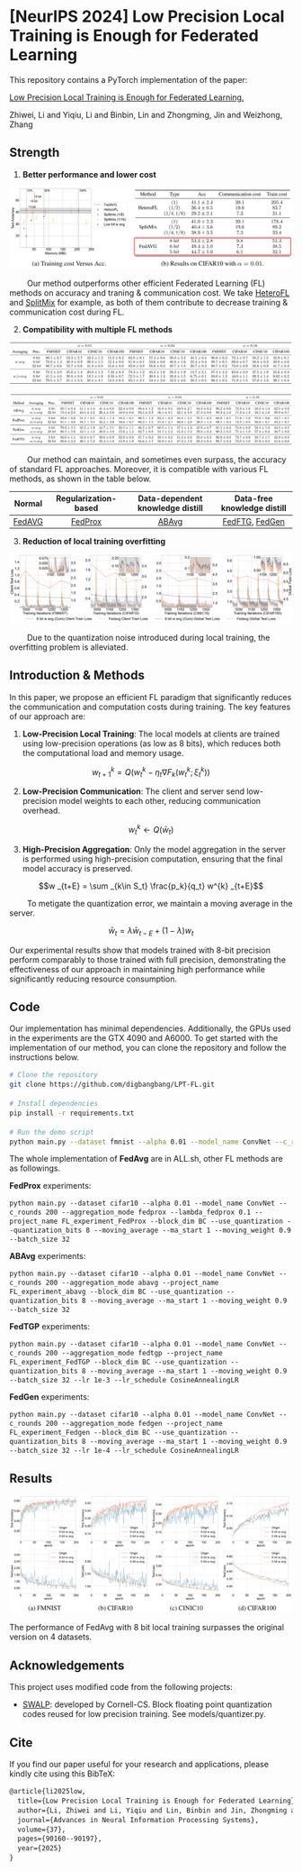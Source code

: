 # [NeurIPS 2024] Low Precision Local Training is Enough for Federated Learning

This repository contains a PyTorch implementation of the paper:

[Low Precision Local Training is Enough for Federated Learning.](https://openreview.net/pdf?id=vvpewjtnvm)

Zhiwei, Li and Yiqiu, Li and Binbin, Lin and Zhongming, Jin and Weizhong, Zhang

## Strength
1. **Better performance and lower cost**

![acc vs cost](assets/lowp.png)

$~~~~~~~$ Our method outperforms other efficient Federated Learning (FL) methods on accuracy and traning & communication cost. We take [HeteroFL](https://github.com/diaoenmao/HeteroFL-Computation-and-Communication-Efficient-Federated-Learning-for-Heterogeneous-Clients) and [SplitMix](https://github.com/illidanlab/SplitMix) for example, as both of them contribute to decrease training & communication cost during FL.

2. **Compatibility with multiple FL methods**

![fedavg](assets/fedavg.png)

![otherfl](assets/otherfl.png)

$~~~~~~~$ Our method can maintain, and sometimes even surpass, the accuracy of standard FL approaches. Moreover, it is compatible with various FL methods, as shown in the table below.

|Normal|Regularization-based|Data-dependent knowledge distill|Data-free knowledge distill|
|:-:|:-:|:-:|:-:|
|[FedAVG](https://arxiv.org/pdf/1602.05629)|[FedProx](https://arxiv.org/pdf/1812.06127)|[ABAvg](https://ieeexplore.ieee.org/document/9521631)|[FedFTG](https://arxiv.org/pdf/2203.09249), [FedGen](https://arxiv.org/pdf/2105.10056)|

3. **Reduction of local training overfitting**

![overfitting](assets/leov.png)

$~~~~~~~$ Due to the quantization noise introduced during local training, the overfitting problem is alleviated.

## Introduction & Methods
In this paper, we propose an efficient FL paradigm that significantly reduces the communication and computation costs during training. The key features of our approach are:

1. **Low-Precision Local Training**: The local models at clients are trained using low-precision operations (as low as 8 bits), which reduces both the computational load and memory usage.

$$w^{k} _{t+1} = Q (w^{k} _{t} - \eta _t \nabla F_k(w^{k} _{t}; \xi^k _t))$$

2. **Low-Precision Communication**: The client and server send low-precision model weights to each other, reducing communication overhead.

$$w^{k} _{t} \leftarrow Q (\bar{w}_t)$$

3. **High-Precision Aggregation**: Only the model aggregation in the server is performed using high-precision computation, ensuring that the final model accuracy is preserved.

$$w _{t+E} = \sum _{k\in S_t} \frac{p_k}{q_t} w^{k} _{t+E}$$

$~~~~~~~$ To metigate the quantization error, we maintain a moving average in the server.

$$\bar{w} _{t} = \lambda \bar{w} _{t-E}+(1-\lambda)w_t$$

Our experimental results show that models trained with 8-bit precision perform comparably to those trained with full precision, demonstrating the effectiveness of our approach in maintaining high performance while significantly reducing resource consumption.

## Code

Our implementation has minimal dependencies. Additionally, the GPUs used in the experiments are the GTX 4090 and A6000. To get started with the implementation of our method, you can clone the repository and follow the instructions below.

```bash
# Clone the repository
git clone https://github.com/digbangbang/LPT-FL.git

# Install dependencies
pip install -r requirements.txt

# Run the demo script
python main.py --dataset fmnist --alpha 0.01 --model_name ConvNet --c_rounds 200 --project_name FL_experiment --block_dim BC --use_quantization --quantization_bits 8 --moving_average --ma_start 1 --moving_weight 0.9 --batch_size 32
```

The whole implementation of **FedAvg** are in ALL.sh, other FL methods are as followings.

**FedProx** experiments:
```
python main.py --dataset cifar10 --alpha 0.01 --model_name ConvNet --c_rounds 200 --aggregation_mode fedprox --lambda_fedprox 0.1 --project_name FL_experiment_FedProx --block_dim BC --use_quantization --quantization_bits 8 --moving_average --ma_start 1 --moving_weight 0.9 --batch_size 32
```

**ABAvg** experiments:
```
python main.py --dataset cifar10 --alpha 0.01 --model_name ConvNet --c_rounds 200 --aggregation_mode abavg --project_name FL_experiment_abavg --block_dim BC --use_quantization --quantization_bits 8 --moving_average --ma_start 1 --moving_weight 0.9 --batch_size 32
```

**FedTGP** experiments:
```
python main.py --dataset cifar10 --alpha 0.01 --model_name ConvNet --c_rounds 200 --aggregation_mode fedtgp --project_name FL_experiment_FedTGP --block_dim BC --use_quantization --quantization_bits 8 --moving_average --ma_start 1 --moving_weight 0.9 --batch_size 32 --lr 1e-3 --lr_schedule CosineAnnealingLR
```

**FedGen** experiments:
```
python main.py --dataset cifar10 --alpha 0.01 --model_name ConvNet --c_rounds 200 --aggregation_mode fedgen --project_name FL_experiment_Fedgen --block_dim BC --use_quantization --quantization_bits 8 --moving_average --ma_start 1 --moving_weight 0.9 --batch_size 32 --lr 1e-4 --lr_schedule CosineAnnealingLR
```

## Results

![results](assets/fedavgout.png)

The performance of FedAvg with 8 bit local training surpasses the original version on 4 datasets.

## Acknowledgements
This project uses modified code from the following projects:

- [SWALP](https://github.com/stevenygd/SWALP): developed by Cornell-CS. Block floating point quantization codes reused for low precision training. See models/quantizer.py.

## Cite

If you find our paper useful for your research and applications, please kindly cite using this BibTeX:

```latex
@article{li2025low,
  title={Low Precision Local Training is Enough for Federated Learning},
  author={Li, Zhiwei and Li, Yiqiu and Lin, Binbin and Jin, Zhongming and Zhang, Weizhong},
  journal={Advances in Neural Information Processing Systems},
  volume={37},
  pages={90160--90197},
  year={2025}
}
```
